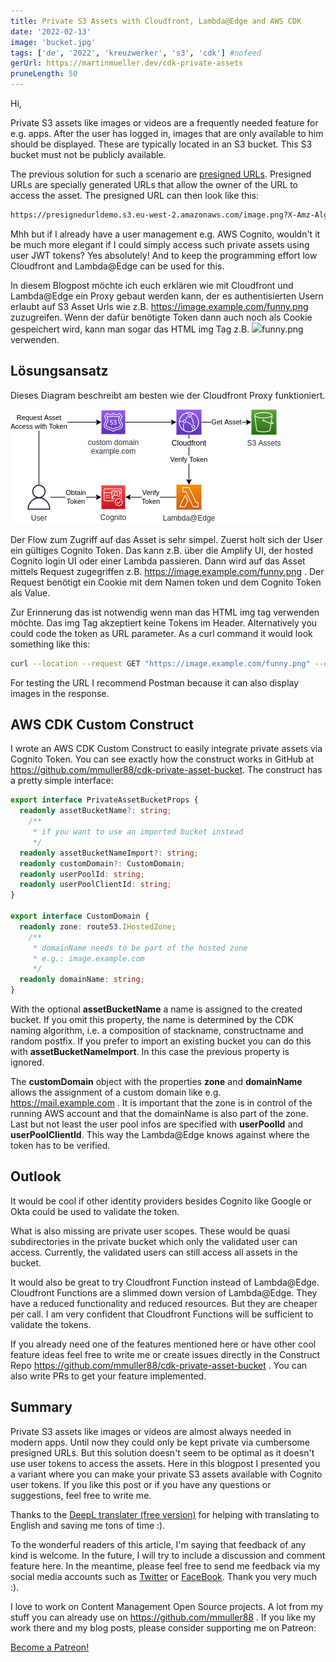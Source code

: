 ```yaml
---
title: Private S3 Assets with Cloudfront, Lambda@Edge and AWS CDK
date: '2022-02-13'
image: 'bucket.jpg'
tags: ['de', '2022', 'kreuzwerker', 's3', 'cdk'] #nofeed
gerUrl: https://martinmueller.dev/cdk-private-assets
pruneLength: 50
---
```


Hi,

Private S3 assets like images or videos are a frequently needed feature for e.g. apps. After the user has logged in, images that are only available to him should be displayed. These are typically located in an S3 bucket. This S3 bucket must not be publicly available.

The previous solution for such a scenario are [presigned URLs](https://medium.com/@aidan.hallett/securing-aws-s3-uploads-using-presigned-urls-aa821c13ae8d). Presigned URLs are specially generated URLs that allow the owner of the URL to access the asset. The presigned URL can then look like this:

```txt
https://presignedurldemo.s3.eu-west-2.amazonaws.com/image.png?X-Amz-Algorithm=AWS4-HMAC-SHA256&X-Amz-Credential=AKIAJJWZ7B6WCRGMKFGQ%2F20180210%2Feu-west-2%2Fs3%2Faws4_request&X-Amz-Date=20180210T171315Z&X-Amz-Expires=1800&X-Amz-Signature=12b74b0788aa036bc7c3d03b3f20c61f1f91cc9ad8873e3314255dc479a25351&X-Amz-SignedHeaders=host
```

Mhh but if I already have a user management e.g. AWS Cognito, wouldn't it be much more elegant if I could simply access such private assets using user JWT tokens? Yes absolutely! And to keep the programming effort low Cloudfront and Lambda@Edge can be used for this.

In diesem Blogpost möchte ich euch erklären wie mit Cloudfront und Lambda@Edge ein Proxy gebaut werden kann, der es authentisierten Usern erlaubt auf S3 Asset Urls wie z.B. https://image.example.com/funny.png zuzugreifen. Wenn der dafür benötigte Token dann auch noch als Cookie gespeichert wird, kann man sogar das HTML img Tag z.B. <img src="https://image.example.com/funny.png">funny.png</img> verwenden.

## Lösungsansatz

Dieses Diagram beschreibt am besten wie der Cloudfront Proxy funktioniert.

![Diagram](https://raw.githubusercontent.com/mmuller88/mmblog/master/content/cdk-private-assets/cdkPrivateAssetBucket.png)

Der Flow zum Zugriff auf das Asset is sehr simpel. Zuerst holt sich der User ein gültiges Cognito Token. Das kann z.B. über die Amplify UI, der hosted Cognito login UI oder einer Lambda passieren. Dann wird auf das Asset mittels Request zugegriffen z.B. https://image.example.com/funny.png . Der Request benötigt ein Cookie mit dem Namen token und dem Cognito Token als Value.

Zur Erinnerung das ist notwendig wenn man das HTML img tag verwenden möchte. Das img Tag akzeptiert keine Tokens im Header. Alternatively you could code the token as URL parameter. As a curl command it would look something like this:

```bash
curl --location --request GET "https://image.example.com/funny.png" --cookie "Cookie: token=ey..."
```

For testing the URL I recommend Postman because it can also display images in the response.

## AWS CDK Custom Construct

I wrote an AWS CDK Custom Construct to easily integrate private assets via Cognito Token. You can see exactly how the construct works in GitHub at https://github.com/mmuller88/cdk-private-asset-bucket. The construct has a pretty simple interface:

```ts
export interface PrivateAssetBucketProps {
  readonly assetBucketName?: string;
    /**
     * if you want to use an imported bucket instead
     */
  readonly assetBucketNameImport?: string;
  readonly customDomain?: CustomDomain;
  readonly userPoolId: string;
  readonly userPoolClientId: string;
}

export interface CustomDomain {
  readonly zone: route53.IHostedZone;
    /**
     * domainName needs to be part of the hosted zone
     * e.g.: image.example.com
     */
  readonly domainName: string;
}
```

With the optional **assetBucketName** a name is assigned to the created bucket. If you omit this property, the name is determined by the CDK naming algorithm, i.e. a composition of stackname, constructname and random postfix. If you prefer to import an existing bucket you can do this with **assetBucketNameImport**. In this case the previous property is ignored.

The **customDomain** object with the properties **zone** and **domainName** allows the assignment of a custom domain like e.g. https://mail.example.com . It is important that the zone is in control of the running AWS account and that the domainName is also part of the zone. Last but not least the user pool infos are specified with **userPoolId** and **userPoolClientId**. This way the Lambda@Edge knows against where the token has to be verified.

## Outlook

It would be cool if other identity providers besides Cognito like Google or Okta could be used to validate the token.

What is also missing are private user scopes. These would be quasi subdirectories in the private bucket which only the validated user can access. Currently, the validated users can still access all assets in the bucket.

It would also be great to try Cloudfront Function instead of Lambda@Edge. Cloudfront Functions are a slimmed down version of Lambda@Edge. They have a reduced functionality and reduced resources. But they are cheaper per call. I am very confident that Cloudfront Functions will be sufficient to validate the tokens.

If you already need one of the features mentioned here or have other cool feature ideas feel free to write me or create issues directly in the Construct Repo https://github.com/mmuller88/cdk-private-asset-bucket . You can also write PRs to get your feature implemented.

## Summary

Private S3 assets like images or videos are almost always needed in modern apps. Until now they could only be kept private via cumbersome presigned URLs. But this solution doesn't seem to be optimal as it doesn't use user tokens to access the assets. Here in this blogpost I presented you a variant where you can make your private S3 assets available with Cognito user tokens. If you like this post or if you have any questions or suggestions, feel free to write me.

Thanks to the [DeepL translater (free version)](https://DeepL.com/Translator) for helping with translating to English and saving me tons of time :).

To the wonderful readers of this article, I'm saying that feedback of any kind is welcome. In the future, I will try to include a discussion and comment feature here. In the meantime, please feel free to send me feedback via my social media accounts such as [Twitter](https://twitter.com/MartinMueller_) or [FaceBook](https://facebook.com/martin.muller.10485). Thank you very much :).

I love to work on Content Management Open Source projects. A lot from my stuff you can already use on https://github.com/mmuller88 . If you like my work there and my blog posts, please consider supporting me on Patreon:

<a href="https://patreon.com/bePatron?u=29010217" data-patreon-widget-type="become-patron-button">Become a Patreon!</a><script async src="https://c6.patreon.com/becomePatronButton.bundle.js"></script>